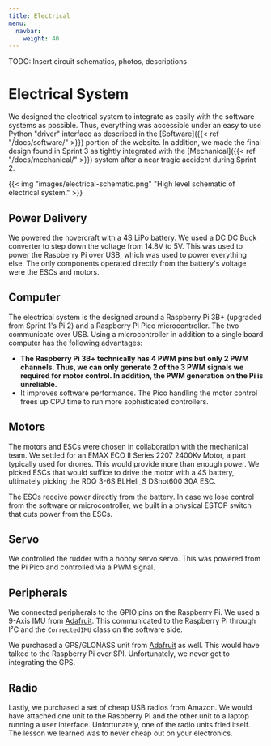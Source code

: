```yaml
---
title: Electrical
menu:
  navbar:
    weight: 40
---
```


TODO: Insert circuit schematics, photos, descriptions

# Electrical System

We designed the electrical system to integrate as easily with the software
systems as possible. Thus, everything was accessible under an easy to use
Python "driver" interface as described in the [Software]({{< ref
"/docs/software/" >}}) portion of the website. In addition, we made the final
design found in Sprint 3 as tightly integrated with the [Mechanical]({{< ref
"/docs/mechanical/" >}}) system after a near tragic accident during Sprint 2.

{{< img "images/electrical-schematic.png" "High level schematic of electrical system." >}}

## Power Delivery

We powered the hovercraft with a 4S LiPo battery. We used a DC DC Buck
converter to step down the voltage from 14.8V to 5V. This was used to power the
Raspberry Pi over USB, which was used to power everything else. The only
components operated directly from the battery's voltage were the ESCs and
motors.

## Computer

The electrical system is the designed around a Raspberry Pi 3B+ (upgraded from
Sprint 1's Pi 2) and a Raspberry Pi Pico microcontroller. The two communicate
over USB. Using a microcontroller in addition to a single board computer has
the following advantages:
- **The Raspberry Pi 3B+ technically has 4 PWM pins but only 2 PWM channels.
  Thus, we can only generate 2 of the 3 PWM signals we required for motor
  control. In addition, the PWM generation on the Pi is unreliable.**
- It improves software performance. The Pico handling the motor control frees
  up CPU time to run more sophisticated controllers.

## Motors

The motors and ESCs were chosen in collaboration with the mechanical team. We
settled for an EMAX ECO II Series 2207 2400Kv Motor, a part typically used for
drones. This would provide more than enough power. We picked ESCs that would
suffice to drive the motor with a 4S battery, ultimately picking the RDQ 3-6S
BLHeli_S DShot600 30A ESC.

The ESCs receive power directly from the battery. In case we lose control from
the software or microcontroller, we built in a physical ESTOP switch that cuts
power from the ESCs.

## Servo

We controlled the rudder with a hobby servo servo. This was powered from the Pi
Pico and controlled via a PWM signal.

## Peripherals

We connected peripherals to the GPIO pins on the Raspberry Pi. We used a 9-Axis
IMU from [Adafruit](https://www.adafruit.com/product/5543). This communicated
to the Raspberry Pi through I²C and the `CorrectedIMU` class on the software
side.

We purchased a GPS/GLONASS unit from
[Adafruit](https://www.adafruit.com/product/5440) as well. This would have
talked to the Raspberry Pi over SPI. Unfortunately, we never got to integrating
the GPS.

## Radio

Lastly, we purchased a set of cheap USB radios from Amazon. We would have
attached one unit to the Raspberry Pi and the other unit to a laptop running a
user interface. Unfortunately, one of the radio units fried itself. The lesson
we learned was to never cheap out on your electronics.
